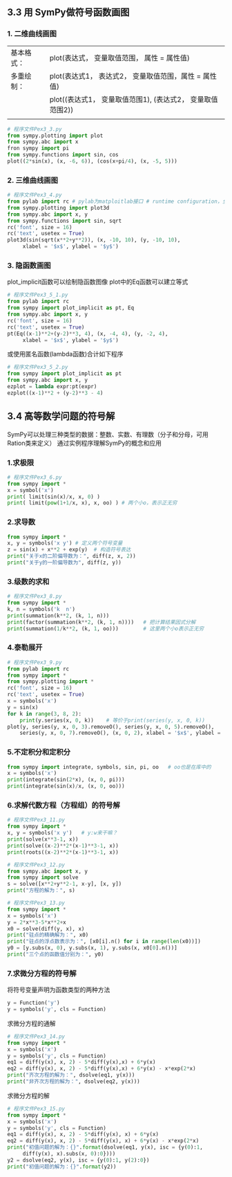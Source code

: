 ## 3.3 用 SymPy做符号函数画图
### 1. 二维曲线画图
|||
| ---     | --- |
|基本格式：|plot(表达式， 变量取值范围， 属性 = 属性值)|
|多重绘制：|plot(表达式1， 表达式2， 变量取值范围，属性 = 属性值)
|         |plot((表达式1， 变量取值范围1), (表达式2， 变量取值范围2))|
|||

``` py
# 程序文件Pex3_3.py
from sympy.plotting import plot
from sympy.abc import x
fron sympy import pi
from sympy.functions import sin, cos
plot((2*sin(x), (x, -6, 6)), (cos(x+pi/4), (x, -5, 5)))
```

### 2. 三维曲线画图
``` py
# 程序文件Pex3_4.py
from pylab import rc # pylab为matploitlab接口 # runtime configuration，全局参数
from sympy.plotting import plot3d
from sympy.abc import x, y
from sympy.functions import sin, sqrt
rc('font', size = 16)
rc('text', usetex = True)
plot3d(sin(sqrt(x**2+y**2)), (x, -10, 10), (y, -10, 10),
     xlabel = '$x$', ylabel = '$y$')
```

### 3. 隐函数画图
plot_implicit函数可以绘制隐函数图像
plot中的Eq函数可以建立等式
``` py
# 程序文件Pex3_5_1.py
from pylab import rc
from sympy import plot_implicit as pt, Eq
from sympy.abc import x, y
rc('font', size = 16)
rc('text', usetex = True)
pt(Eq((x-1)**2+(y-2)**3, 4), (x, -4, 4), (y, -2, 4),
     xlabel = '$x$', ylabel = '$y$')
```

或使用匿名函数(lambda函数)合计如下程序
``` py
# 程序文件Pex3_5_2.py
from sympy import plot_implicit as pt
from sympy.abc import x, y
ezplot = lambda expr:pt(expr)
ezplot((x-1)**2 + (y-2)**3 - 4)
```


## 3.4 高等数学问题的符号解
SymPy可以处理三种类型的数据：整数、实数、有理数（分子和分母，可用Ration类来定义）
通过实例程序理解SymPy的概念和应用
### 1.求极限
``` py
# 程序文件Pex3_6.py
from sympy import *
x = symbol('x')
print( limit(sin(x)/x, x, 0) )
print( limit(pow(1+1/x, x), x, oo) ) # 两个小o，表示正无穷
```

### 2.求导数
``` py
from sympy import *
x, y = symbols('x y') # 定义两个符号变量
z = sin(x) + x**2 + exp(y)  # 构造符号表达
print("关于x的二阶偏导数为：", diff(z, x, 2))
print("关于y的一阶偏导数为", diff(z, y))
```

### 3.级数的求和
``` py
# 程序文件Pex3_8.py
from sympy import *
k, n = symbols('k  n')
print(summation(k**2, (k, 1, n)))
print(factor(summation(k**2, (k, 1, n))))   # 把计算结果因式分解
print(summation(1/k**2, (k, 1, oo)))        # 这里两个小o表示正无穷
```

### 4.泰勒展开
``` py
# 程序文件Pex3_9.py
from pylab import rc
from sympy import *
from sympy.plotting import *
rc('font', size = 16)
rc('text', usetex = True)
x = symbols('x')
y = sin(x)
for k in range(3, 8, 2):
    print(y.series(x, 0, k))    # 等价于print(series(y, x, 0, k))
plot(y, series(y, x, 0, 3).removeO(), series(y, x, 0, 5).removeO(),
    series(y, x, 0, 7).removeO(), (x, 0, 2), xlabel = '$x$', ylabel = '$y$')
```

### 5.不定积分和定积分
``` py
from sympy import integrate, symbols, sin, pi, oo   # oo也是在库中的
x = symbols('x')
print(integrate(sin(2*x), (x, 0, pi)))
print(integrate(sin(x)/x, (x, 0, oo)))
```

### 6.求解代数方程（方程组）的符号解
``` py
# 程序文件Pex3_11.py
from sympy import *
x, y = symbols('x y')   # y:w来干嘛？
print(solve(x**3-1, x))
print(solve((x-2)**2*(x-1)**3-1, x))
print(roots((x-2)**2*(x-1)**3-1, x))
```

``` py
# 程序文件Pex3_12.py
from sympy.abc import x, y
from sympy import solve
s = solve([x**2+y**2-1, x-y], [x, y])
print("方程的解为：", s)
```

``` py
# 程序文件Pex3_13.py
from sympy import *
x = symbols('x')
y = 2*x**3-5*x**2+x
x0 = solve(diff(y, x), x)
print("驻点的精确解为：", x0)
print("驻点的浮点数表示为：", [x0[i].n() for i in range(len(x0))])
y0 = [y.subs(x, 0), y.subs(x, 1), y.subs(x, x0[0].n())]
print("三个点的函数值分别为：", y0)
```

### 7.求微分方程的符号解
将符号变量声明为函数类型的两种方法
``` py
y = Function('y')
y = symbols('y', cls = Function)
```
求微分方程的通解
``` py
# 程序文件Pex3_14.py
from sympy import *
x = symbols('x')
y = symbols('y', cls = Function)
eq1 = diff(y(x), x, 2) - 5*diff(y(x),x) + 6*y(x)
eq2 = diff(y(x), x, 2) - 5*diff(y(x),x) + 6*y(x) - x*exp(2*x)
print("齐次方程的解为：", dsolve(eq1, y(x)))
print("非齐次方程的解为：", dsolve(eq2, y(x)))
```

求微分方程的解
``` py
# 程序文件Pex3_15.py
from sympy import *
x = symbols('x')
y = symbols('y', cls = Function)
eq1 = diff(y(x), x, 2) - 5*diff(y(x), x) + 6*y(x)
eq2 = diff(y(x), x, 2) - 5*diff(y(x), x) + 6*y(x) - x*exp(2*x)
print("初值问题的解为：{}".format(dsolve(eq1, y(x), isc = {y(0):1,
     diff(y(x), x).subs(x, 0):0})))
y2 = dsolve(eq2, y(x), isc = {y(0):1, y(2):0})
print("初值问题的解为：{}".format(y2))
```